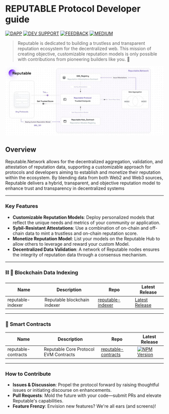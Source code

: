 # REPUTABLE Protocol Developer guide

[![DAPP](https://img.shields.io/badge/DAPP-03BE09)](https://app.reputable.network/leaderboard)
[![DEV SUPPORT](https://img.shields.io/badge/DEV_SUPPORT-BE0303)](https://t.me/addlist/...)
[![FEEDBACK](https://img.shields.io/badge/FEEDBACK-purple)](https://bit.ly/...)
[![MEDIUM](https://img.shields.io/badge/Medium-12100E?style=for-the-badge&logo=medium&logoColor=white)](https://medium.com/@Reputable)

> Reputable is dedicated to building a trustless and transparent reputation ecosystem for the decentralized web. This mission of creating objective, customizable reputation models is only possible with contributions from pioneering builders like you. 🫵

![Reputable Protocol Logo](/assets/architecture.jpg)

## Overview

Reputable.Network allows for the decentralized aggregation, validation, and attestation of reputation data, supporting a customizable approach for protocols and developers aiming to establish and monetize their reputation within the ecosystem. By blending data from both Web2 and Web3 sources, Reputable delivers a hybrid, transparent, and objective reputation model to enhance trust and transparency in decentralized systems

---

### Key Features

- **Customizable Reputation Models**: Deploy personalized models that reflect the unique needs and metrics of your community or application.
- **Sybil-Resistant Attestations**: Use a combination of on-chain and off-chain data to mint a trustless and on-chain reputation score.
- **Monetize Reputation Model**: List your models on the Reputable Hub to allow others to leverage and reward your custom Model.
- **Decentralized Data Validation**: A network of Reputable nodes ensures the integrity of reputation data through a consensus mechanism.

<!-- ---

### 📝 Docs

| Website                                | Description                       | Repo                                                           |
| -------------------------------------- | --------------------------------- | -------------------------------------------------------------- |
| [docs.near.org](https://docs.near.org) | Reputable Developer Documentation | [near/docs](https://img.shields.io/badge/coming%20soon-8A2BE2) | -->

---

### ⛓️ 🔎 Blockchain Data Indexing

| Name              | Description                  | Repo                                                                    | Latest Release                                                                |
| ----------------- | ---------------------------- | ----------------------------------------------------------------------- | ----------------------------------------------------------------------------- |
| reputable-indexer | Reputable blockchain indexer | [reputable-indexer](https://github.com/reputable-lab/reputable-indexer) | [Latest Release](https://github.com/reputable-lab/reputable-indexer/releases) |

---

### 📝 Smart Contracts

| Name                | Description                           | Repo                                                                        | Latest Release                                                                                                                                       |
| ------------------- | ------------------------------------- | --------------------------------------------------------------------------- | ---------------------------------------------------------------------------------------------------------------------------------------------------- |
| reputable-contracts | Reputable Core Protocol EVM Contracts | [reputable-contracts](https://github.com/reputable-lab/reputable-contracts) | [![NPM Version](https://img.shields.io/npm/v/%40reputable-lab%2Freputable-contracts)](https://github.com/reputable-lab/reputable-contracts/releases) |

---

### How to Contribute

- **Issues & Discussion**: Propel the protocol forward by raising thoughtful issues or initiating discourse on enhancements.
- **Pull Requests**: Mold the future with your code—submit PRs and elevate Reputable's capabilities.
- **Feature Frenzy**: Envision new features? We're all ears (and screens)!

